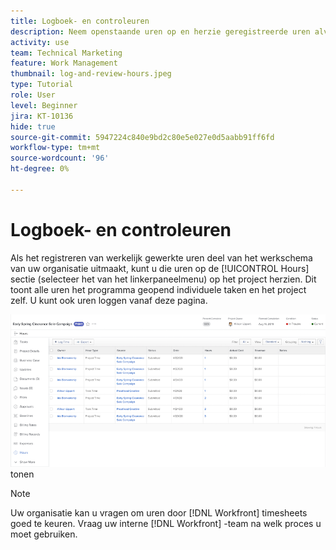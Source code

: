 ```yaml
---
title: Logboek- en controleuren
description: Neem openstaande uren op en herzie geregistreerde uren alvorens een project in  [!DNL  Workfront] te sluiten.
activity: use
team: Technical Marketing
feature: Work Management
thumbnail: log-and-review-hours.jpeg
type: Tutorial
role: User
level: Beginner
jira: KT-10136
hide: true
source-git-commit: 5947224c840e9bd2c80e5e027e0d5aabb91ff6fd
workflow-type: tm+mt
source-wordcount: '96'
ht-degree: 0%

---
```


# Logboek- en controleuren

Als het registreren van werkelijk gewerkte uren deel van het werkschema van uw organisatie uitmaakt, kunt u die uren op de [!UICONTROL Hours] sectie (selecteer het van het linkerpaneelmenu) op het project herzien. Dit toont alle uren het programma geopend individuele taken en het project zelf. U kunt ook uren loggen vanaf deze pagina.

![ pagina van Uren die uuringangen ](assets/planner-fund-log-and-review-hours.png) tonen

>[!NOTE]
>
>Uw organisatie kan u vragen om uren door [!DNL Workfront] timesheets goed te keuren. Vraag uw interne [!DNL Workfront] -team na welk proces u moet gebruiken.

<!---
learn more url
Log time
--->
